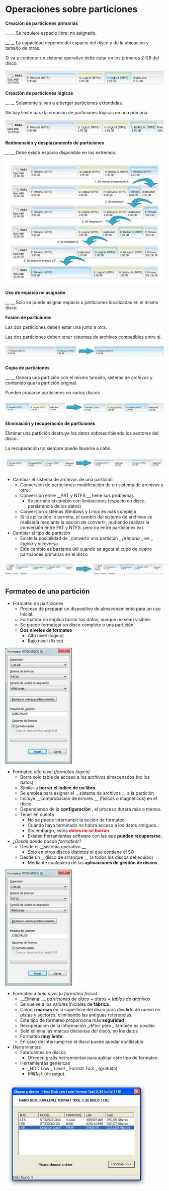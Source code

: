 # Operaciones sobre particiones

__Creación de particiones primarias__

__ __ Se requiere espacio libre: no asignado\.

__ __ La capacidad depende del espacio del disco y de la ubicación y tamaño de otras\.

Si va a contener un sistema operativo debe estar en los primeros 2 GB del disco\.

![](img/Discos%2C_particiones_y_sistemas_de_archivo_-_teoria14.jpg)

__Creación de particiones lógicas__

__ __ Solamente si van a albergar particiones extendidas\.

No hay límite para la creación de particiones lógicas en una primaria\.

![](img/Discos%2C_particiones_y_sistemas_de_archivo_-_teoria15.jpg)

__Redimensión y desplazamiento de particiones__

__ __ Debe existir espacio disponible en los extremos\.

![](img/Discos%2C_particiones_y_sistemas_de_archivo_-_teoria16.jpg)

__Uso de espacio no asignado__

__ __ Solo se puede asignar espacio a particiones localizadas en el mismo disco\.

__Fusión de particiones__

Las dos particiones deben estar una junto a otra\.

Las dos particiones deben tener sistemas de archivos compatibles entre sí\.

![](img/Discos%2C_particiones_y_sistemas_de_archivo_-_teoria17.jpg)

__Copia de particiones__

__ __ Genera una partición con el mismo tamaño, sistema de archivos y contenido que la partición original\.

Pueden copiarse particiones en varios discos\.

![](img/Discos%2C_particiones_y_sistemas_de_archivo_-_teoria18.jpg)

__Eliminación y recuperación de particiones__

Eliminar una partición destruye los datos sobrescribiendo los sectores del disco\.

La recuperación no siempre puede llevarse a cabo\.

![](img/Discos%2C_particiones_y_sistemas_de_archivo_-_teoria19.jpg)

* Cambiar el sistema de archivos de una partición
  * Conversión de particiones: modificación de un sistema de archivos a otro\.
  * Conversión entre  __FAT y NTFS __ tiene sus problemas
    * Se permite el cambio con limitaciones \(espacio en disco, persistencia de los datos\)
  * Conversión sistemas  Windows y Linux es más compleja
  * Si la aplicación lo permite, el cambio del sistema de archivos se realizaría mediante la opción de convertir, pudiendo realizar la conversión entre FAT y NTFS\. pero no entre particiones ext\.
* Cambiar el tipo de partición
  * Existe la posibilidad de  _convertir una partición _  _primaria_  _ en _  _lógica_  y viceversa\.
  * Este cambio es bastante útil cuando se agota el cupo de cuatro particiones primarias en el disco

![](img/Discos%2C_particiones_y_sistemas_de_archivo_-_teoria20.jpg)

## Formateo de una partición

* Formateo de particiones
  * Proceso de preparar un dispositivo de almacenamiento para un uso inicial\.
  * Formatear no implica borrar los datos, aunque no sean visibles
  * Se puede formatear un disco completo o una partición
  * __Dos niveles de formateo__
    * Alto nivel \(lógico\)
    * Bajo nivel \(físico\)

![](img/Discos%2C_particiones_y_sistemas_de_archivo_-_teoria21.jpg)

* Formateo  _alto nivel \(formateo lógico\)_
  * Borra solo tabla de acceso a los archivos almacenados \(no los datos\)
  * Similar a  __borrar el índice de un libro__ \.
  * Se emplea para asignar el  __sistema de archivos __ a la partición
  * Incluye  __comprobación de errores __ \(físicos o magnéticos\) en el disco\.
  * Dependiendo de la  __configuración__ , el proceso durará más o menos\.
  * Tener en cuenta
    * No se puede interrumpir la acción de formateo
    * Cuando haya terminado no habrá acceso a los datos antiguos\.
    * Sin embargo, estos  <span style="color:#FF0000"> __datos no se borran__ </span>
    * Existen herramientas software con las que  __pueden recuperarse__ \.
* _¿Desde dónde puedo formatear?_
  * Desde el  __sistema operativo __
    * Solo en otros discos distintos al que contiene el SO
  * Desde un  __disco de arranque __ \(a todos los discos del equipo\)
    * Mediante cualquiera de las  __aplicaciones de gestión de discos__ \.

![](img/Discos%2C_particiones_y_sistemas_de_archivo_-_teoria22.jpg)

* Formateo a  _bajo nivel \(o formateo físico\)_
  * __Elimina: __  _particiones de disco \+ datos \+ tablas de archivos_
  * Se vuelve a los valores iniciales de  __fábrica__ \.
  * Coloca  __marcas__  en la superficie del disco para dividirlo de nuevo en pistas y sectores, eliminando las antiguas referencias\.
  * Este tipo de formateo proporciona más  __seguridad__
  * Recuperación de la información  _difícil pero _ también es  _posible_
  * Solo elimina las marcas divisorias del disco, no los datos
  * Formateo  __muy lento__
  * En caso de interrumpirse el disco puede quedar inutilizable
* Herramientas
  * Fabricantes de discos
    * Ofrecen gratis herramientas para aplicar este tipo de formateo\.
  * Herramientas genéricas
    * _HDD Low _  _Level_  _ Format Tool _ \(gratuita\)
    * _KillDisk_  \(de pago\)\.

![](img/Discos%2C_particiones_y_sistemas_de_archivo_-_teoria23.jpg)
